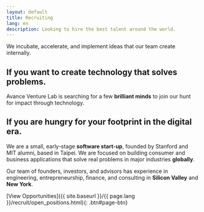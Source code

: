 ```yaml
---
layout: default
title: Recruiting
lang: en
description: Looking to hire the best talent around the world.
---
```




We incubate, accelerate, and implement ideas that our team create internally.

## If you want to create technology that solves problems.

Avance Venture Lab is searching for a few **brilliant minds** to join our hunt for impact through technology.

## If you are hungry for your footprint in the digital era.

We are a small, early-stage **software start-up**, founded by Stanford and MIT alumni, based in Taipei. We are focused on building consumer and business applications that solve real problems in major industries **globally**.

Our team of founders, investors, and advisors has experience in engineering, entrepreneurship, finance, and consulting in **Silicon Valley** and **New York**.

[View Opportunities]({{ site.baseurl }}/{{ page.lang }}/recruit/open_positions.html){: .btn#page-btn}

<br>

